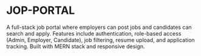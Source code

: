 # JOP-PORTAL
A full-stack job portal where employers can post jobs and candidates can search and apply. Features include authentication, role-based access (Admin, Employer, Candidate), job filtering, resume upload, and application tracking. Built with MERN stack and responsive design.
